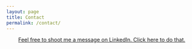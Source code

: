 ```yaml
---
layout: page
title: Contact
permalink: /contact/
---
```


<p style="text-align:center;">
<a href="https://www.linkedin.com/in/mzhill">
Feel free to shoot me a message on LinkedIn. Click here to do that.
</a>
</p>